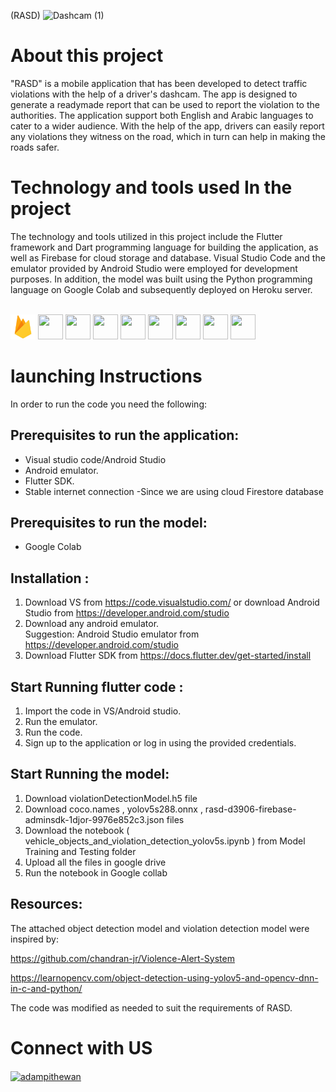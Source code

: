 (RASD)
![Dashcam (1)](https://user-images.githubusercontent.com/98524329/200344318-1f31874e-ba4c-41f7-9220-156cb5ff183e.png)



# About this project
"RASD" is a mobile application that has been developed to detect traffic violations with the help of a driver's dashcam. The app is designed to generate a readymade report that can be used to report the violation to the authorities. The application support both English and Arabic languages to cater to a wider audience. With the help of the app, drivers can easily report any violations they witness on the road, which in turn can help in making the roads safer.

# Technology and tools used In the project
The technology and tools utilized in this project include the Flutter framework and Dart programming language for building the application, as well as Firebase for cloud storage and database. Visual Studio Code and the emulator provided by Android Studio were employed for development purposes. In addition, the model was built using the Python programming language on Google Colab and subsequently deployed on Heroku server.

 <br> <img height="40" width="40" 
 src="https://raw.githubusercontent.com/github/explore/80688e429a7d4ef2fca1e82350fe8e3517d3494d/topics/firebase/firebase.png">
 <img height="40" width="40" src="https://user-images.githubusercontent.com/25181517/192108895-20dc3343-43e3-4a54-a90e-13a4abbc57b9.png">
  <img height="40" width="40" src="https://user-images.githubusercontent.com/25181517/192108891-d86b6220-e232-423a-bf5f-90903e6887c3.png">
  <img height="40" width="40" src="https://user-images.githubusercontent.com/25181517/186150304-1568ffdf-4c62-4bdc-9cf1-8d8efcea7c5b.png">
  <img height="40" width="40" src="https://user-images.githubusercontent.com/25181517/186150365-da1eccce-6201-487c-8649-45e9e99435fd.png">
     <img height="40" width="40" src="https://user-images.githubusercontent.com/25181517/117269608-b7dcfb80-ae58-11eb-8e66-6cc8753553f0.png">
   <img height="40" width="40" src="https://user-images.githubusercontent.com/25181517/183423507-c056a6f9-1ba8-4312-a350-19bcbc5a8697.png">
      <img height="40" width="40" src="https://colab.research.google.com/img/colab_favicon_256px.png">
            <img height="40" width="40" src="https://www.herokucdn.com/favicons/favicon.ico">



# launching Instructions 
 In order to run the code you need the following: 
 ## Prerequisites to run the application: 
 - Visual studio code/Android Studio
 - Android emulator.
 - Flutter SDK.
 - Stable internet connection -Since we are using cloud Firestore database
 
 ## Prerequisites to run the model: 
 - Google Colab

 
## Installation :
 1. Download VS from https://code.visualstudio.com/  or download Android Studio from https://developer.android.com/studio
 2. Download any android emulator.                                         
   Suggestion: Android Studio emulator from https://developer.android.com/studio
 3. Download Flutter SDK from https://docs.flutter.dev/get-started/install 
 
## Start Running flutter code :
1. Import the code in VS/Android studio.
2. Run the emulator.
3. Run the code.
4. Sign up to the application or log in using the provided credentials. 

## Start Running the model: 
1. Download violationDetectionModel.h5 file
2. Download coco.names , yolov5s288.onnx , rasd-d3906-firebase-adminsdk-1djor-9976e852c3.json files
3. Download the notebook ( vehicle_objects_and_violation_detection_yolov5s.ipynb ) from Model Training and Testing folder
4. Upload all the files in google drive 
5. Run the notebook in Google collab

## Resources:
The attached object detection model and violation detection model were inspired by:

https://github.com/chandran-jr/Violence-Alert-System

https://learnopencv.com/object-detection-using-yolov5-and-opencv-dnn-in-c-and-python/

The code was modified as needed to suit the requirements of RASD.

# Connect with US 
 <a href="https://twitter.com/rasdgp?s=21&t=wSUpQhdTJfIKRsMi9yXcAQ" target="blank"><img align="center"
      src="https://raw.githubusercontent.com/rahuldkjain/github-profile-readme-generator/master/src/images/icons/Social/twitter.svg"
      alt="adampithewan" height="30" width="40" /></a>
